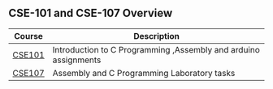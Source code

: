 ## CSE-101 and CSE-107 Overview
Course  | Description
------------- | -------------  
[CSE101](https://github.com/okantorun/CSE-101/tree/main/CSE101)  | Introduction to C Programming ,Assembly and arduino assignments 
[CSE107](https://github.com/okantorun/CSE-101/tree/main/CSE107)  | Assembly and C Programming Laboratory tasks
